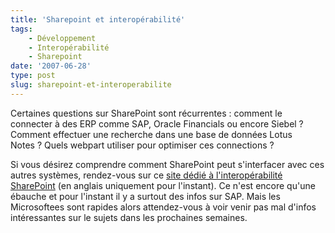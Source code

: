 ```yaml
---
title: 'Sharepoint et interopérabilité'
tags:
    - Développement
    - Interopérabilité
    - Sharepoint
date: '2007-06-28'
type: post
slug: sharepoint-et-interoperabilite
---
```


Certaines questions sur SharePoint sont récurrentes&nbsp;: comment le connecter à des ERP comme SAP, Oracle Financials ou encore Siebel&nbsp;? Comment effectuer une recherche dans une base de données Lotus Notes&nbsp;? Quels webpart utiliser pour optimiser ces connections&nbsp;?

<!-- more -->

Si vous désirez comprendre comment SharePoint peut s'interfacer avec ces autres systèmes, rendez-vous sur ce [site dédié à l'interopérabilité SharePoint](http://technet.microsoft.com/en-us/library/bb496474.aspx) (en anglais uniquement pour l'instant). Ce n'est encore qu'une ébauche et pour l'instant il y a surtout des infos sur SAP. Mais les Microsoftees sont rapides alors attendez-vous à voir venir pas mal d'infos intéressantes sur le sujets dans les prochaines semaines.
